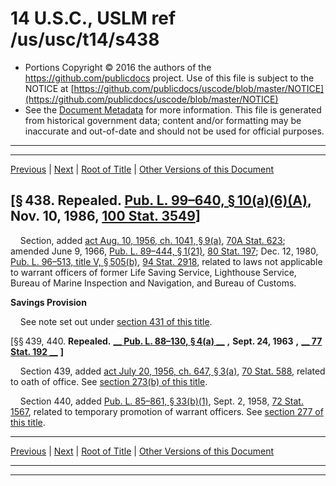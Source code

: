 ---
---

# 14 U.S.C., USLM ref /us/usc/t14/s438

* Portions Copyright © 2016 the authors of the https://github.com/publicdocs project.
  Use of this file is subject to the NOTICE at [https://github.com/publicdocs/uscode/blob/master/NOTICE](https://github.com/publicdocs/uscode/blob/master/NOTICE)
* See the [Document Metadata](././../../../../..//README.md) for more information.
  This file is generated from historical government data; content and/or formatting may be inaccurate and out-of-date and should not be used for official purposes.

----------
----------

[Previous](./../../../../..//us/usc/t14/ptI/ch11/m__us_usc_t14_s432.md) | [Next](./../../../../..//us/usc/t14/ptI/ch13/m__us_usc_t14_ptI_ch13.md) | [Root of Title](./../../../../../) | [Other Versions of this Document](https://publicdocs.github.io/go/links?ns=uslm&ref=%2Fus%2Fusc%2Ft14%2Fs438)

## \[§ 438. Repealed. [Pub. L. 99–640, § 10(a)(6)(A)][/us/pl/99/640/s10/a/6/A], Nov. 10, 1986, [100 Stat. 3549][/us/stat/100/3549]\]

    Section, added [act Aug. 10, 1956, ch. 1041, § 9(a)][/us/act/1956-08-10/ch1041/s9/a], [70A Stat. 623][/us/stat/70A/623]; amended June 9, 1966, [Pub. L. 89–444, § 1(21)][/us/pl/89/444/s1/21], [80 Stat. 197][/us/stat/80/197]; Dec. 12, 1980, [Pub. L. 96–513, title V, § 505(b)][/us/pl/96/513/s505/b], [94 Stat. 2918][/us/stat/94/2918], related to laws not applicable to warrant officers of former Life Saving Service, Lighthouse Service, Bureau of Marine Inspection and Navigation, and Bureau of Customs.

 __Savings Provision__ 

    See note set out under [section 431 of this title][/us/usc/t14/s431].

\[§§ 439, 440. __Repealed.__  __[__  __Pub. L. 88–130, § 4(a)__  __][/us/pl/88/130/s4/a]__  __,__  __Sept. 24, 1963__  __,__  __[__  __77 Stat. 192__  __][/us/stat/77/192]__  __\]__ 

    Section 439, added [act July 20, 1956, ch. 647, § 3(a)][/us/act/1956-07-20/ch647/s3/a], [70 Stat. 588][/us/stat/70/588], related to oath of office. See [section 273(b) of this title][/us/usc/t14/s273/b].

    Section 440, added [Pub. L. 85–861, § 33(b)(1)][/us/pl/85/861/s33/b/1], Sept. 2, 1958, [72 Stat. 1567][/us/stat/72/1567], related to temporary promotion of warrant officers. See [section 277 of this title][/us/usc/t14/s277].

----------

[Previous](./../../../../..//us/usc/t14/ptI/ch11/m__us_usc_t14_s432.md) | [Next](./../../../../..//us/usc/t14/ptI/ch13/m__us_usc_t14_ptI_ch13.md) | [Root of Title](./../../../../../) | [Other Versions of this Document](https://publicdocs.github.io/go/links?ns=uslm&ref=%2Fus%2Fusc%2Ft14%2Fs438)

----------
----------

[/us/pl/99/640/s10/a/6/A]: https://publicdocs.github.io/go/links?ns=uslm&ref=%2Fus%2Fpl%2F99%2F640%2Fs10%2Fa%2F6%2FA
[/us/stat/100/3549]: https://publicdocs.github.io/go/links?ns=uslm&ref=%2Fus%2Fstat%2F100%2F3549
[/us/act/1956-08-10/ch1041/s9/a]: https://publicdocs.github.io/go/links?ns=uslm&ref=%2Fus%2Fact%2F1956-08-10%2Fch1041%2Fs9%2Fa
[/us/stat/70A/623]: https://publicdocs.github.io/go/links?ns=uslm&ref=%2Fus%2Fstat%2F70A%2F623
[/us/pl/89/444/s1/21]: https://publicdocs.github.io/go/links?ns=uslm&ref=%2Fus%2Fpl%2F89%2F444%2Fs1%2F21
[/us/stat/80/197]: https://publicdocs.github.io/go/links?ns=uslm&ref=%2Fus%2Fstat%2F80%2F197
[/us/pl/96/513/s505/b]: https://publicdocs.github.io/go/links?ns=uslm&ref=%2Fus%2Fpl%2F96%2F513%2Fs505%2Fb
[/us/stat/94/2918]: https://publicdocs.github.io/go/links?ns=uslm&ref=%2Fus%2Fstat%2F94%2F2918
[/us/usc/t14/s431]: https://publicdocs.github.io/go/links?ns=uslm&ref=%2Fus%2Fusc%2Ft14%2Fs431
[/us/pl/88/130/s4/a]: https://publicdocs.github.io/go/links?ns=uslm&ref=%2Fus%2Fpl%2F88%2F130%2Fs4%2Fa
[/us/stat/77/192]: https://publicdocs.github.io/go/links?ns=uslm&ref=%2Fus%2Fstat%2F77%2F192
[/us/act/1956-07-20/ch647/s3/a]: https://publicdocs.github.io/go/links?ns=uslm&ref=%2Fus%2Fact%2F1956-07-20%2Fch647%2Fs3%2Fa
[/us/stat/70/588]: https://publicdocs.github.io/go/links?ns=uslm&ref=%2Fus%2Fstat%2F70%2F588
[/us/usc/t14/s273/b]: https://publicdocs.github.io/go/links?ns=uslm&ref=%2Fus%2Fusc%2Ft14%2Fs273%2Fb
[/us/pl/85/861/s33/b/1]: https://publicdocs.github.io/go/links?ns=uslm&ref=%2Fus%2Fpl%2F85%2F861%2Fs33%2Fb%2F1
[/us/stat/72/1567]: https://publicdocs.github.io/go/links?ns=uslm&ref=%2Fus%2Fstat%2F72%2F1567
[/us/usc/t14/s277]: https://publicdocs.github.io/go/links?ns=uslm&ref=%2Fus%2Fusc%2Ft14%2Fs277


